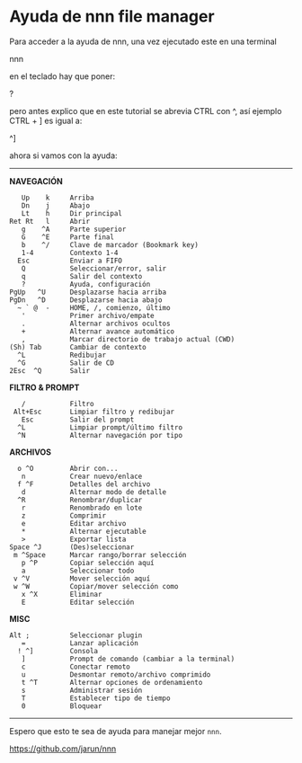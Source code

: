 # Ayuda de nnn file manager 

Para acceder a la ayuda de nnn, una vez ejecutado este en una terminal

nnn

en el teclado hay que poner:

?

pero antes explico que en este tutorial se abrevia CTRL con ^, así ejemplo CTRL + ] es igual a:

^]

ahora si vamos con la ayuda:

---

**NAVEGACIÓN**
```
   Up    k     Arriba            
   Dn    j     Abajo             
   Lt    h     Dir principal     
Ret Rt   l     Abrir                   
   g    ^A     Parte superior          
   G    ^E     Parte final             
   b    ^/     Clave de marcador (Bookmark key)           
   1-4         Contexto 1-4       
  Esc          Enviar a FIFO           
   Q           Seleccionar/error, salir         
   q           Salir del contexto      
   ?           Ayuda, configuración            
PgUp   ^U      Desplazarse hacia arriba
PgDn   ^D      Desplazarse hacia abajo
  ~ ` @  -     HOME, /, comienzo, último
   '           Primer archivo/empate
   .           Alternar archivos ocultos
   +           Alternar avance automático
   ,           Marcar directorio de trabajo actual (CWD)
(Sh) Tab       Cambiar de contexto
  ^L           Redibujar
  ^G           Salir de CD
2Esc  ^Q       Salir
```

**FILTRO & PROMPT**
```
   /           Filtro                   
 Alt+Esc       Limpiar filtro y redibujar
   Esc         Salir del prompt       
  ^L           Limpiar prompt/último filtro
  ^N           Alternar navegación por tipo
```

**ARCHIVOS**
```
  o ^O         Abrir con...            
   n           Crear nuevo/enlace
  f ^F         Detalles del archivo    
   d           Alternar modo de detalle
  ^R           Renombrar/duplicar      
   r           Renombrado en lote
   z           Comprimir                
   e           Editar archivo
   *           Alternar ejecutable     
   >           Exportar lista
Space ^J       (Des)seleccionar        
 m ^Space      Marcar rango/borrar selección
   p ^P        Copiar selección aquí   
   a           Seleccionar todo
 v ^V          Mover selección aquí    
 w ^W          Copiar/mover selección como
   x ^X        Eliminar                
   E           Editar selección
```

**MISC**
```
Alt ;          Seleccionar plugin      
   =           Lanzar aplicación
  ! ^]         Consola                
   ]           Prompt de comando (cambiar a la terminal)
   c           Conectar remoto        
   u           Desmontar remoto/archivo comprimido
   t ^T        Alternar opciones de ordenamiento
   s           Administrar sesión
   T           Establecer tipo de tiempo
   0           Bloquear
``` 

--- 

Espero que esto te sea de ayuda para manejar mejor `nnn`. 

https://github.com/jarun/nnn